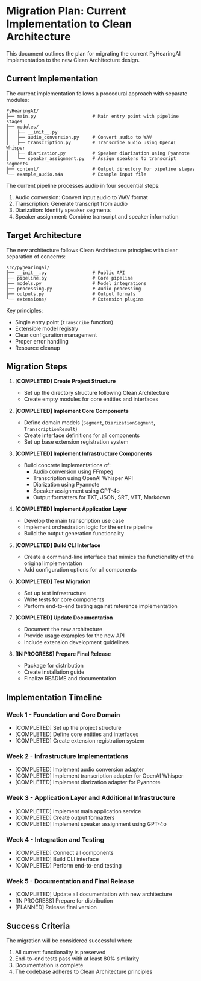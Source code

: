# Migration Plan: Current Implementation to Clean Architecture

This document outlines the plan for migrating the current PyHearingAI implementation to the new Clean Architecture design.

## Current Implementation

The current implementation follows a procedural approach with separate modules:

```
PyHearingAI/
├── main.py                     # Main entry point with pipeline stages
├── modules/
│   ├── __init__.py
│   ├── audio_conversion.py     # Convert audio to WAV
│   ├── transcription.py        # Transcribe audio using OpenAI Whisper
│   ├── diarization.py          # Speaker diarization using Pyannote
│   └── speaker_assignment.py   # Assign speakers to transcript segments
├── content/                    # Output directory for pipeline stages
└── example_audio.m4a           # Example input file
```

The current pipeline processes audio in four sequential steps:
1. Audio conversion: Convert input audio to WAV format
2. Transcription: Generate transcript from audio
3. Diarization: Identify speaker segments
4. Speaker assignment: Combine transcript and speaker information

## Target Architecture

The new architecture follows Clean Architecture principles with clear separation of concerns:

```
src/pyhearingai/
├── __init__.py                 # Public API
├── pipeline.py                 # Core pipeline
├── models.py                   # Model integrations
├── processing.py               # Audio processing
├── outputs.py                  # Output formats
└── extensions/                 # Extension plugins
```

Key principles:
- Single entry point (`transcribe` function)
- Extensible model registry
- Clear configuration management
- Proper error handling
- Resource cleanup

## Migration Steps

1. **[COMPLETED] Create Project Structure**
   - Set up the directory structure following Clean Architecture
   - Create empty modules for core entities and interfaces

2. **[COMPLETED] Implement Core Components**
   - Define domain models (`Segment`, `DiarizationSegment`, `TranscriptionResult`)
   - Create interface definitions for all components
   - Set up base extension registration system

3. **[COMPLETED] Implement Infrastructure Components**
   - Build concrete implementations of:
     - Audio conversion using FFmpeg
     - Transcription using OpenAI Whisper API
     - Diarization using Pyannote
     - Speaker assignment using GPT-4o
     - Output formatters for TXT, JSON, SRT, VTT, Markdown

4. **[COMPLETED] Implement Application Layer**
   - Develop the main transcription use case
   - Implement orchestration logic for the entire pipeline
   - Build the output generation functionality

5. **[COMPLETED] Build CLI Interface**
   - Create a command-line interface that mimics the functionality of the original implementation
   - Add configuration options for all components

6. **[COMPLETED] Test Migration**
   - Set up test infrastructure
   - Write tests for core components
   - Perform end-to-end testing against reference implementation

7. **[COMPLETED] Update Documentation**
   - Document the new architecture
   - Provide usage examples for the new API
   - Include extension development guidelines

8. **[IN PROGRESS] Prepare Final Release**
   - Package for distribution
   - Create installation guide
   - Finalize README and documentation

## Implementation Timeline

### Week 1 - Foundation and Core Domain
- [COMPLETED] Set up the project structure
- [COMPLETED] Define core entities and interfaces
- [COMPLETED] Create extension registration system

### Week 2 - Infrastructure Implementations
- [COMPLETED] Implement audio conversion adapter
- [COMPLETED] Implement transcription adapter for OpenAI Whisper
- [COMPLETED] Implement diarization adapter for Pyannote

### Week 3 - Application Layer and Additional Infrastructure
- [COMPLETED] Implement main application service
- [COMPLETED] Create output formatters
- [COMPLETED] Implement speaker assignment using GPT-4o

### Week 4 - Integration and Testing
- [COMPLETED] Connect all components
- [COMPLETED] Build CLI interface
- [COMPLETED] Perform end-to-end testing

### Week 5 - Documentation and Final Release
- [COMPLETED] Update all documentation with new architecture
- [IN PROGRESS] Prepare for distribution
- [PLANNED] Release final version

## Success Criteria

The migration will be considered successful when:
1. All current functionality is preserved
2. End-to-end tests pass with at least 80% similarity
3. Documentation is complete
4. The codebase adheres to Clean Architecture principles 